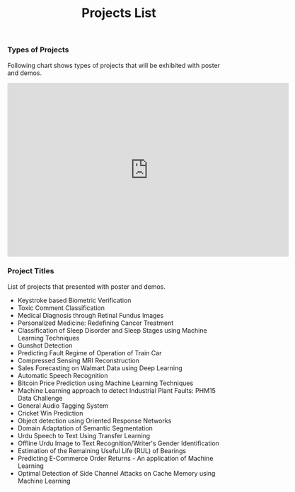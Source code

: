 ﻿---  
layout: page  
title: Projects List
permalink: /project_list/  
---  
### Types of Projects 
Following chart shows types of projects that will be exhibited with poster and demos.
<iframe width="635.5296495956874" height="392.9506828528073" seamless frameborder="0" scrolling="no" src="https://docs.google.com/spreadsheets/d/e/2PACX-1vRuXuJJ5HBvhd43Cj8xG5ONbNxjo3UGJq9HhYNbhHogJ_M01Y88rkRVLDhRvT71tbiiMvEJBHsrOHeD/pubchart?oid=2141116550&amp;format=interactive"></iframe>

### Project Titles 
List of projects that presented with poster and demos.
- Keystroke based Biometric Verification
- Toxic Comment Classification
- Medical Diagnosis through Retinal Fundus Images
- Personalized Medicine: Redefining Cancer Treatment
- Classification of Sleep Disorder and Sleep Stages using Machine Learning Techniques
- Gunshot Detection
- Predicting Fault Regime of Operation of Train Car
- Compressed Sensing MRI Reconstruction
- Sales Forecasting on Walmart Data using Deep Learning
- Automatic Speech Recognition
- Bitcoin Price Prediction using Machine Learning Techniques
- Machine Learning approach to detect Industrial Plant Faults: PHM15 Data Challenge
- General Audio Tagging System	
- Cricket Win Prediction	
- Object detection using Oriented Response Networks
- Domain Adaptation of Semantic Segmentation
- Urdu Speech to Text Using Transfer Learning
- Offline Urdu Image to Text Recognition/Writer's Gender Identification
- Estimation of the Remaining Useful Life (RUL) of Bearings	
- Predicting E-Commerce Order Returns - An application of Machine Learning	
- Optimal Detection of Side Channel Attacks on Cache Memory using Machine Learning

